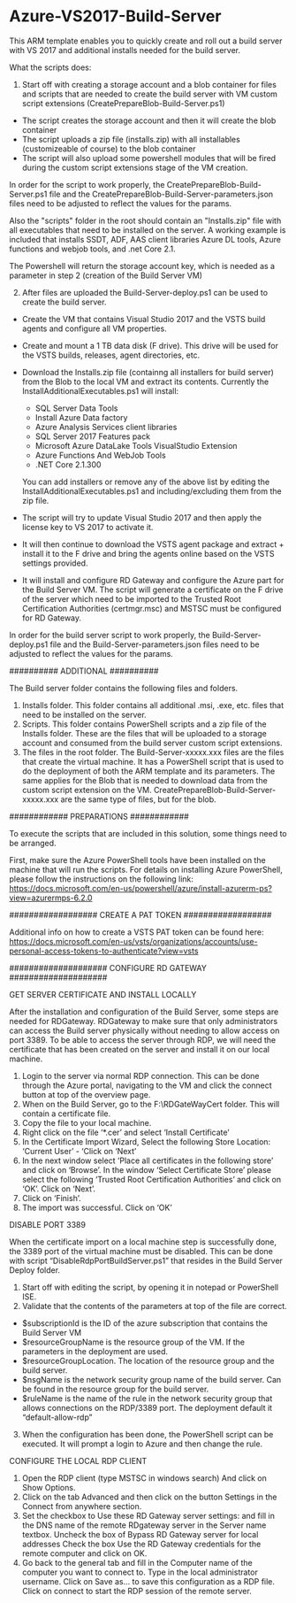 # Azure-VS2017-Build-Server

This ARM template enables you to quickly create and roll out a build server with VS 2017 and additional installs needed for the build server.

What the scripts does:
1. Start off with creating a storage account and a blob container for files and scripts that are needed to create the build server with VM custom script extensions (CreatePrepareBlob-Build-Server.ps1)
- The script creates the storage account and then it will create the blob container
- The script uploads a zip file (installs.zip) with all installables (customizeable of course) to the blob container
- The script will also upload some powershell modules that will be fired during the custom script extensions stage of the VM creation.

In order for the script to work properly, the CreatePrepareBlob-Build-Server.ps1 file and the CreatePrepareBlob-Build-Server-parameters.json files need to be adjusted to reflect the values for the params. 

Also the "scripts" folder in the root should contain an "Installs.zip" file with all executables that need to be installed on the server. A working example is included that installs SSDT, ADF, AAS client libraries Azure DL tools, Azure functions and webjob tools, and .net Core 2.1.

The Powershell will return the storage account key, which is needed as a parameter in step 2 (creation of the Build Server VM) 


2. After files are uploaded the Build-Server-deploy.ps1 can be used to create the build server.
- Create the VM that contains Visual Studio 2017 and the VSTS build agents and configure all VM properties.
- Create and mount a 1 TB data disk (F drive). This drive will be used for the VSTS builds, releases, agent directories, etc.
- Download the Installs.zip file (containng all installers for build server) from the Blob to the local VM and extract its contents.       Currently the InstallAdditionalExecutables.ps1 will install:
	- SQL Server Data Tools
	- Install Azure Data factory
	- Azure Analysis Services client libraries
	- SQL Server 2017 Features pack
	- Microsoft Azure DataLake Tools VisualStudio Extension
	- Azure Functions And WebJob Tools
	- .NET Core 2.1.300
  
  You can add installers or remove any of the above list by editing the InstallAdditionalExecutables.ps1 and including/excluding them     from the zip file.
- The script will try to update Visual Studio 2017 and then apply the license key to VS 2017 to activate it.
- It will then continue to download the VSTS agent package and extract + install it to the F drive and bring the agents online based on the VSTS settings provided.
- It will install and configure RD Gateway and configure the Azure part for the Build Server VM. 
  The script will generate a certificate on the F drive of the server which need to be imported to the Trusted Root Certification         Authorities (certmgr.msc) and MSTSC must be configured for RD Gateway.

In order for the build server script to work properly, the Build-Server-deploy.ps1 file and the Build-Server-parameters.json files need to be adjusted to reflect the values for the params. 


##########
ADDITIONAL
##########

The Build server folder contains the following files and folders.
1.	Installs folder. This folder contains all additional .msi, .exe, etc. files that need to be installed on the server.
2.	Scripts. This folder contains PowerShell scripts and a zip file of the Installs folder. These are the files that will be uploaded to a storage account and consumed from the build server custom script extensions.
3.	The files in the root folder. The Build-Server-xxxxx.xxx files are the files that create the virtual machine. It has a PowerShell script that is used to do the deployment of both the ARM template and its parameters. The same applies for the Blob that is needed to download data from the custom script extension on the VM. CreatePrepareBlob-Build-Server-xxxxx.xxx are the same type of files, but for the blob.

############
PREPARATIONS
############

To execute the scripts that are included in this solution, some things need to be arranged.

First, make sure the Azure PowerShell tools have been installed on the machine that will run the scripts. For details on installing Azure PowerShell, please follow the instructions on the following link:
https://docs.microsoft.com/en-us/powershell/azure/install-azurerm-ps?view=azurermps-6.2.0

##################
CREATE A PAT TOKEN
##################

Additional info on how to create a VSTS PAT token can be found here:
https://docs.microsoft.com/en-us/vsts/organizations/accounts/use-personal-access-tokens-to-authenticate?view=vsts


####################
CONFIGURE RD GATEWAY
####################

GET SERVER CERTIFICATE AND INSTALL LOCALLY

After the installation and configuration of the Build Server, some steps are needed for RDGateway. RDGateway to make sure that only administrators can access the Build server physically without needing to allow access on port 3389.
To be able to access the server through RDP, we will need the certificate that has been created on the server and install it on our local machine.
1.	Login to the server via normal RDP connection. This can be done through the Azure portal, navigating to the VM and click the connect button at top of the overview page.
2.	When on the Build Server, go to the F:\RDGateWayCert folder. This will contain a certificate file. 
3.	Copy the file to your local machine.
4.	Right click on the file ‘*.cer’ and select ‘Install Certificate’
5.	In the Certificate Import Wizard, Select the following Store Location: ‘Current User’ - ‘Click on ‘Next’
6.	In the next window select ‘Place all certificates in the following store’ and click on ‘Browse’. In the window ‘Select 			Certificate Store’ please select the following ‘Trusted Root Certification Authorities’ and click on ‘OK’. 
	Click on ‘Next’.
7.	Click on ‘Finish’.
8.	The import was successful. Click on ‘OK’

DISABLE PORT 3389

When the certificate import on a local machine step is successfully done, the 3389 port of the virtual machine must be disabled.
This can be done with script “DisableRdpPortBuildServer.ps1” that resides in the Build Server Deploy folder.

1.	Start off with editing the script, by opening it in notepad or PowerShell ISE.
2.	Validate that the contents of the parameters at top of the file are correct.
- $subscriptionId is the ID of the azure subscription that contains the Build Server VM
- $resourceGroupName is the resource group of the VM. If the parameters in the deployment are used.
- $resourceGroupLocation. The location of the resource group and the build server.
- $nsgName is the network security group name of the build server. Can be found in the resource group for the build server.
- $ruleName is the name of the rule in the network security group that allows connections on the RDP/3389 port. The deployment             default it “default-allow-rdp”
3.	When the configuration has been done, the PowerShell script can be executed. It will prompt a login to Azure and then change the rule.

CONFIGURE THE LOCAL RDP CLIENT

1.	Open the RDP client (type MSTSC in windows search) And click on Show Options.
2.	Click on the tab Advanced and then click on the button Settings in the Connect from anywhere section.
3.	Set the checkbox to Use these RD Gateway server settings: and fill in the DNS name of the remote RDgateway server in the Server name textbox. Uncheck the box of Bypass RD Gateway server for local addresses
Check the box Use the RD Gateway credentials for the remote computer and click on OK.
4.	Go back to the general tab and fill in the Computer name of the computer you want to connect to. Type in the local administrator username. Click on Save as… to save this configuration as a RDP file. Click on connect to start the RDP session of the remote server.
